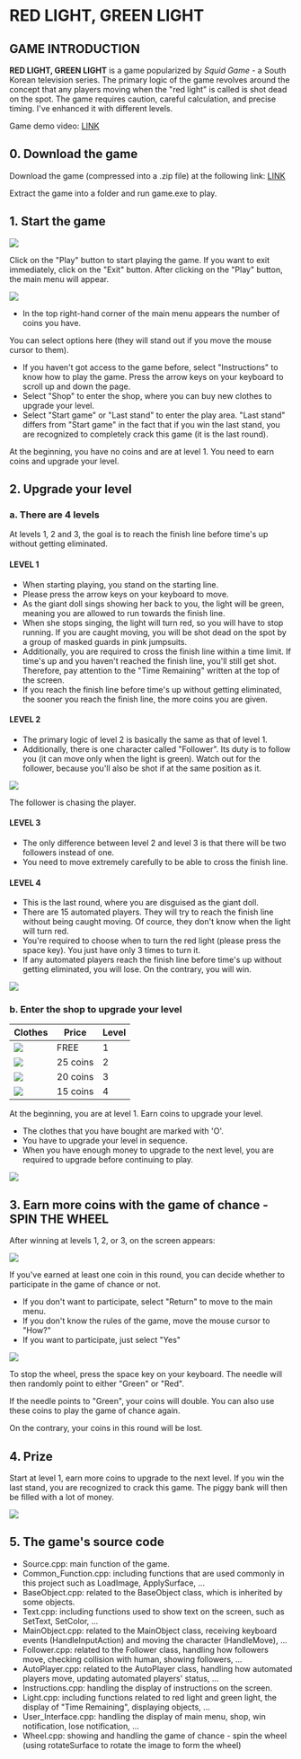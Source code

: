 # RED LIGHT, GREEN LIGHT

## GAME INTRODUCTION
**RED LIGHT, GREEN LIGHT** is a game popularized by *Squid Game* - a South Korean television series. 
The primary logic of the game revolves around the concept that any players moving when the "red light" is called is shot dead on the spot. 
The game requires caution, careful calculation, and precise timing. I've enhanced it with different levels. 

Game demo video: [LINK](https://www.youtube.com/watch?v=WNsVoL7D0uU)


## 0. Download the game
Download the game (compressed into a .zip file) at the following link: [LINK](https://github.com/Ducdung005bn/Red-or-green/releases/tag/releases)

Extract the game into a folder and run game.exe to play.

## 1. Start the game
![](https://github.com/Ducdung005bn/Red-or-green/blob/master/Screenshot%202024-04-26%20011413.png?raw=true)

Click on the "Play" button to start playing the game. If you want to exit immediately, click on the "Exit" button.
After clicking on the "Play" button, the main menu will appear.

![](https://github.com/Ducdung005bn/Picture/blob/main/Screenshot%202024-04-26%20131019.png?raw=true)

+ In the top right-hand corner of the main menu appears the number of coins you have.
  
You can select options here (they will stand out if you move the mouse cursor to them). 

+ If you haven't got access to the game before, select "Instructions" to know how to play the game. Press the arrow keys on your keyboard to scroll up and down the page. 
+ Select "Shop" to enter the shop, where you can buy new clothes to upgrade your level.
+ Select "Start game" or "Last stand" to enter the play area. "Last stand" differs from "Start game" in the fact that if you win the last stand, you are recognized to completely crack this game (it is the last round). 

At the beginning, you have no coins and are at level 1. You need to earn coins and upgrade your level.

## 2. Upgrade your level
### a. There are 4 levels
At levels 1, 2 and 3, the goal is to reach the finish line before time's up without getting eliminated.

#### LEVEL 1
+ When starting playing, you stand on the starting line. 
+ Please press the arrow keys on your keyboard to move. 
+ As the giant doll sings showing her back to you, the light will be green, meaning you are allowed to run towards the finish line. 
+ When she stops singing, the light will turn red, so you will have to stop running. If you are caught moving, you will be shot dead on the spot by a group of masked guards in pink jumpsuits. 
+ Additionally, you are required to cross the finish line within a time limit. If time's up and you haven't reached the finish line, you'll still get shot. Therefore, pay attention to the "Time Remaining" written at the top of the screen.
+ If you reach the finish line before time's up without getting eliminated, the sooner you reach the finish line, the more coins you are given.

#### LEVEL 2
+ The primary logic of level 2 is basically the same as that of level 1.
+ Additionally, there is one character called "Follower". Its duty is to follow you (it can move only when the light is green). Watch out for the follower, because you'll also be shot if at the same position as it.

![](https://github.com/Ducdung005bn/Picture/blob/main/Screenshot%202024-04-26%20182557.png?raw=true) 

The follower is chasing the player.

#### LEVEL 3
+ The only difference between level 2 and level 3 is that there will be two followers instead of one.
+ You need to move extremely carefully to be able to cross the finish line. 

#### LEVEL 4
+ This is the last round, where you are disguised as the giant doll.
+ There are 15 automated players. They will try to reach the finish line without being caught moving. Of cource, they don't know when the light will turn red.
+ You're required to choose when to turn the red light (please press the space key). You just have only 3 times to turn it.
+ If any automated players reach the finish line before time's up without getting eliminated, you will lose. On the contrary, you will win.

![](https://github.com/Ducdung005bn/Picture/blob/main/Screenshot%202024-04-26%20183206.png?raw=true)

### b. Enter the shop to upgrade your level
|Clothes|Price|Level|
| --- | --- | --- |
|![](https://github.com/Ducdung005bn/Picture/blob/main/New%20folder/man.png?raw=true) | FREE | 1 |
|![](https://github.com/Ducdung005bn/Picture/blob/main/New%20folder/worker.png?raw=true)| 25 coins | 2 |
|![](https://github.com/Ducdung005bn/Picture/blob/main/New%20folder/businessman.png?raw=true) | 20 coins | 3 |
|![](https://github.com/Ducdung005bn/Picture/blob/main/New%20folder/doll.png?raw=true) | 15 coins | 4 |

At the beginning, you are at level 1. Earn coins to upgrade your level. 
+ The clothes that you have bought are marked with 'O'.
+ You have to upgrade your level  in sequence.
+ When you have enough money to upgrade to the next level, you are required to upgrade before continuing to play. 

![](https://github.com/Ducdung005bn/Picture/blob/main/Screenshot%202024-04-26%20183811.png?raw=true)

## 3. Earn more coins with the game of chance - SPIN THE WHEEL
After winning at levels 1, 2, or 3, on the screen appears:
  
  ![](https://github.com/Ducdung005bn/Picture/blob/main/New%20folder/Screenshot%202024-04-26%20190210.png?raw=true)

If you've earned at least one coin in this round, you can decide whether to participate in the game of chance or not.
  + If you don't want to participate, select "Return" to move to the main menu.
  + If you don't know the rules of the game, move the mouse cursor to "How?"
  + If you want to participate, just select "Yes"

![](https://github.com/Ducdung005bn/Picture/blob/main/SDL_app%202024-04-26%2020-15-41%20(1).gif)

To stop the wheel, press the space key on your keyboard. The needle will then randomly point to either "Green" or "Red".

If the needle points to "Green", your coins will double. You can also use these coins to play the game of chance again.

On the contrary, your coins in this round will be lost.

## 4. Prize
Start at level 1, earn more coins to upgrade to the next level. If you win the last stand, you are recognized to crack this game. The piggy bank will then be filled with a lot of money.

![](https://github.com/Ducdung005bn/Picture/blob/main/Screenshot%202024-04-26%20212842.png?raw=true)

## 5. The game's source code
+ Source.cpp: main function of the game.
+ Common_Function.cpp: including functions that are used commonly in this project such as LoadImage, ApplySurface, ...
+ BaseObject.cpp: related to the BaseObject class, which is inherited by some objects.
+ Text.cpp: including functions used to show text on the screen, such as SetText, SetColor, ...
+ MainObject.cpp: related to the MainObject class, receiving keyboard events (HandleInputAction) and moving the character (HandleMove), ... 
+ Follower.cpp: related to the Follower class, handling how followers move, checking collision with human, showing followers, ...
+ AutoPlayer.cpp: related to the AutoPlayer class, handling how automated players move, updating automated players' status, ...
+ Instructions.cpp: handling the display of instructions on the screen.
+ Light.cpp: including functions related to red light and green light, the display of "Time Remaining", displaying objects, ...
+ User_Interface.cpp: handling the display of main menu, shop, win notification, lose notification, ...
+ Wheel.cpp: showing and handling the game of chance - spin the wheel (using rotateSurface to rotate the image to form the wheel)



  





















 

